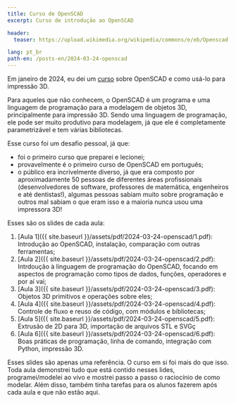 ```yaml
---
title: Curso de OpenSCAD
excerpt: Curso de introdução ao OpenSCAD

header:
  teaser: https://upload.wikimedia.org/wikipedia/commons/e/eb/Openscad.svg

lang: pt_br
path-en: /posts-en/2024-03-24-openscad
---
```


Em janeiro de 2024, eu dei um
[curso](https://www.ime.usp.br/verao/index.php/turmas/descricao/482) sobre
OpenSCAD e como usá-lo para impressão 3D.

Para aqueles que não conhecem, o OpenSCAD é um programa e uma linguagem de
programação para a modelagem de objetos 3D, principalmente para impressão
3D. Sendo uma linguagem de programação, ele pode ser muito produtivo para 
modelagem, já que ele é completamente parametrizável e tem várias bibliotecas.

Esse curso foi um desafio pessoal, já que:
- foi o primeiro curso que preparei e lecionei;
- provavelmente é o primeiro curso de OpenSCAD em português;
- o público era incrivelmente diverso, já que era composto por aproximadamente
  50 pessoas de diferentes áreas profissionais (desenvolvedores de software,
  professores de matemática, engenheiros e até dentistas!), algumas pessoas
  sabiam muito sobre programação e outros mal sabiam o que eram isso e a maioria
  nunca usou uma impressora 3D!

Esses são os slides de cada aula:

1. [Aula 1]({{ site.baseurl }}/assets/pdf/2024-03-24-openscad/1.pdf):
   Introdução ao OpenSCAD, instalação, comparação com outras ferramentas;
2. [Aula 2]({{ site.baseurl }}/assets/pdf/2024-03-24-openscad/2.pdf):
   Intrdoução à linguagem de programação do OpenSCAD, focando em aspectos de
   programação como tipos de dados, funções, operadores e por aí vai;
3. [Aula 3]({{ site.baseurl }}/assets/pdf/2024-03-24-openscad/3.pdf): Objetos 3D
   primitivos e operações sobre eles;
4. [Aula 4]({{ site.baseurl }}/assets/pdf/2024-03-24-openscad/4.pdf): Controle
   de fluxo e reuso de código, com módulos e bibliotecas;
5. [Aula 5]({{ site.baseurl }}/assets/pdf/2024-03-24-openscad/5.pdf): Extrusão
   de 2D para 3D, importação de arquivos STL e SVGç
6. [Aula 6]({{ site.baseurl }}/assets/pdf/2024-03-24-openscad/6.pdf):
   Boas práticas de programação, linha de comando, integração com Python,
   impressão 3D.

Esses slides são apenas uma referência. O curso em si foi mais do que isso. Toda
aula demonstrei tudo que está contido nesses lides, programei/modelei ao vivo e
mostrei passo a passo o raciocínio de como modelar. Além disso, também tinha
tarefas para os alunos fazerem após cada aula e que não estão aqui.

